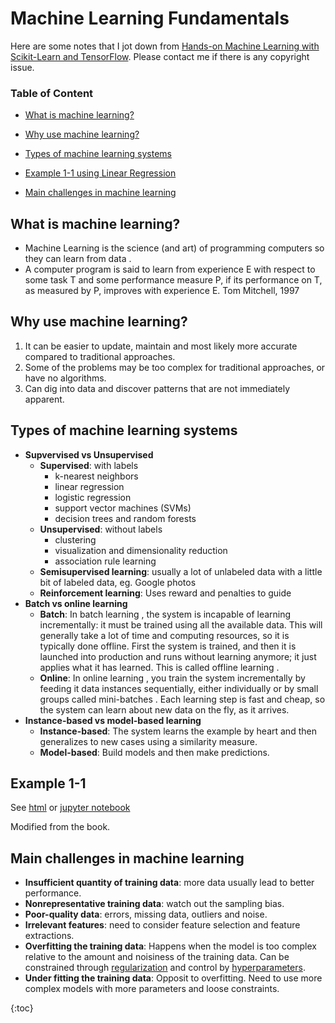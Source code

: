# Machine Learning Fundamentals

Here are some notes that I jot down from [Hands-on Machine Learning with Scikit-Learn and TensorFlow](http://shop.oreilly.com/product/0636920052289.do). Please contact me if there is any copyright issue.

### Table of Content

- [What is machine learning?](#what)

- [Why use machine learning?](#why)

- [Types of machine learning systems](#types)

- [Example 1-1 using Linear Regression](#example_1)

- [Main challenges in machine learning](#challenges)

<a name="what"></a>

## What is machine learning? 

- Machine Learning is the science (and art) of programming computers so they can learn from data . 
- A computer program is said to learn from experience E with respect to some task T and some performance measure P, if its performance on T, as measured by P, improves with experience E. Tom Mitchell, 1997

 <a name="why"></a>

## Why use machine learning? 

1. It can be easier to update, maintain and most likely more accurate compared to traditional approaches.
2. Some of the problems may be too complex for traditional approaches, or have no algorithms.
3. Can dig into data and discover patterns that are not immediately apparent.

<a name="types"></a>

## Types of machine learning systems 

- **Supvervised vs Unsupervised**
  - **Supervised**: with labels
    - k-nearest neighbors
    - linear regression
    - logistic regression
    - support vector machines (SVMs)
    - decision  trees and random forests
  - **Unsupervised**: without labels
    - clustering
    - visualization and dimensionality reduction
    - association rule learning
  - **Semisupervised learning**: usually a lot of unlabeled data with a little bit of labeled data, eg. Google photos
  - **Reinforcement learning**: Uses reward and penalties to guide
- **Batch vs online learning**
  - **Batch**: In batch learning , the system is incapable of learning incrementally: it must be trained using all the available data. This will generally take a lot of time and computing resources, so it is typically done offline. First the system is trained, and then it is launched into production and runs without learning anymore; it just applies what it has learned. This is called offline learning . 
  - **Online**: In online learning , you train the system incrementally by feeding it data instances sequentially, either individually or by small groups called mini-batches . Each learning step is fast and cheap, so the system can learn about new data on the fly, as it arrives.
- **Instance-based vs model-based learning**
  - **Instance-based**: The system learns the example by heart and then generalizes to new cases using a similarity measure.
  - **Model-based**: Build models and then make predictions.

<a name="example_1"></a>

## Example 1-1 

See [html](http://htmlpreview.github.io/?https://github.com/xuzhou338/DS_tools/blob/master/machine_learning/ML_fundamentals/linear_regression_example.html) or [jupyter notebook](linear_regression_example.ipynb) 

Modified from the book.

<a name="challenges"></a>

## Main challenges in machine learning

- **Insufficient quantity of training data**: more data usually lead to better performance.
- **Nonrepresentative training data**: watch out the sampling bias.
- **Poor-quality data**: errors, missing data, outliers and noise.
- **Irrelevant features**: need to consider feature selection and feature extractions.
- **Overfitting the training data**: Happens when the model is too complex relative to the amount and noisiness of the training data. Can be constrained through <u>regularization</u> and control by <u>hyperparameters</u>.
- **Under fitting the training data**: Opposit to overfitting. Need to use more complex models with more parameters and loose constraints.



{:toc}

